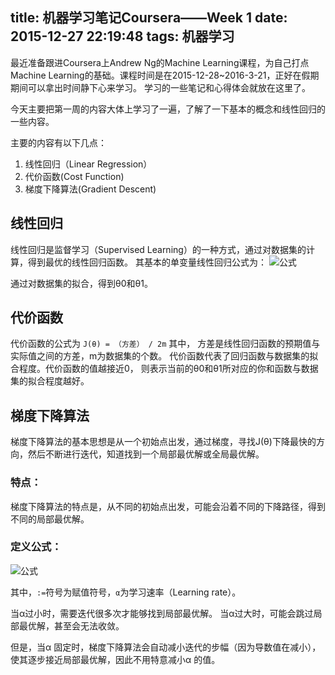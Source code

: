title: 机器学习笔记Coursera——Week 1
date: 2015-12-27 22:19:48
tags: 机器学习
---

最近准备跟进Coursera上Andrew Ng的Machine Learning课程，为自己打点Machine Learning的基础。课程时间是在2015-12-28~2016-3-21，正好在假期期间可以拿出时间静下心来学习。
学习的一些笔记和心得体会就放在这里了。

<!-- more -->

今天主要把第一周的内容大体上学习了一遍，了解了一下基本的概念和线性回归的一些内容。

主要的内容有以下几点：
1. 线性回归（Linear Regression）
2. 代价函数(Cost Function)
3. 梯度下降算法(Gradient Descent)

## 线性回归
线性回归是监督学习（Supervised Learning）的一种方式，通过对数据集的计算，得到最优的线性回归函数。
其基本的单变量线性回归公式为：
![公式](http://latex.codecogs.com/gif.download?h_%7B%5Ctheta%7D%28x%29%20%3D%20%5Ctheta_0%20+%20%5Ctheta_1%20%5Ctimes%20x)

通过对数据集的拟合，得到θ0和θ1。

## 代价函数
代价函数的公式为
`J(θ) = （方差） / 2m`
其中， 方差是线性回归函数的预期值与实际值之间的方差，m为数据集的个数。
代价函数代表了回归函数与数据集的拟合程度。代价函数的值越接近0， 则表示当前的θ0和θ1所对应的你和函数与数据集的拟合程度越好。

## 梯度下降算法
梯度下降算法的基本思想是从一个初始点出发，通过梯度，寻找J(θ)下降最快的方向，然后不断进行迭代，知道找到一个局部最优解或全局最优解。

### 特点：
梯度下降算法的特点是，从不同的初始点出发，可能会沿着不同的下降路径，得到不同的局部最优解。

### 定义公式：
![公式](http://latex.codecogs.com/gif.download?%5Ctheta_j%20%3A%3D%20%5Ctheta_j%20-%20%5Calpha%20%5Cfrac%7B%5Cpartial%7D%7B%5Cpartial%20%5Ctheta_j%7D%20J%28%5Ctheta_0%2C%20%5Ctheta_1%29)

其中，`:=`符号为赋值符号，`α`为学习速率（Learning rate）。

当α过小时，需要迭代很多次才能够找到局部最优解。
当α过大时，可能会跳过局部最优解，甚至会无法收敛。

但是，当α 固定时，梯度下降算法会自动减小迭代的步幅（因为导数值在减小），使其逐步接近局部最优解，因此不用特意减小α 的值。